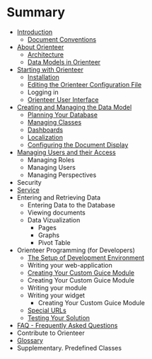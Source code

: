 # Summary

* [Introduction](README.md)
   * [Document Conventions](conventions.md)
* [About Orienteer](about_orienteer.md)
   * [Architecture](architecture.md)
   * [Data Models in Orienteer](data_models_in_orienteer.md)
* [Starting with Orienteer](getting_started.md)
   * [Installation](installation.md)
   * [Editing the Orienteer Configuration File](editing_the_orienteer_configuration_file.md)
   * Logging in
   * [Orienteer User Interface](orienteer_user_interface.md)
* [Creating and Managing the Data Model](creating_and_managing_the_data_model.md)
   * [Planning Your Database](planning_your_database.md)
   * [Managing Classes](managing_classes.md)
   * [Dashboards](dashboards.md)
   * [Localization](localization.md)
   * [Configuring the Document Display](configuring_the_document_display.md)
* [Managing Users and their Access](managing_users.md)
   * Managing Roles
   * Managing Users
   * Managing Perspectives
* Security
* [Service](service.md)
* Entering and Retrieving Data
   * Entering Data to the Database
   * Viewing documents
   * Data Vizualization
       * Pages
       * Graphs
       * Pivot Table
* Orienteer Programming (for Developers)
   * [The Setup of Development Environment](the_setup_of_development_environment.md)
   * Writing your web-application
   * [Creating Your Custom Guice Module](creating_your_custom_guice_module.md)
   * Creating Your Custom Guice Module
   * Writing your module
   * Writing your widget
       * Creating Your Custom Guice Module
   * [Special URLs](special_urls.md)
   * [Testing Your Solution](testing_your_solution.md)
* [FAQ - Frequently Asked Questions](faq.md)
* Contribute to Orienteer
* [Glossary](GLOSSARY.md)
* Supplementary. Predefined Classes

